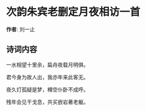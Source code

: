 # 次韵朱宾老删定月夜相访一首

**作者**: 刘一止

## 诗词内容

一水相望十里余，扁舟夜载月明俱。

君今身为故人出，我亦年来此客无。

夜久灯孤疑是梦，樽空仆卧不成呼。

残年会见干戈息，共买嵌岩著老躯。

